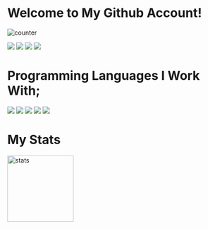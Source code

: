 <h1>Welcome to My Github Account!</h1>

![counter](https://en82zzdykb6ji7x.m.pipedream.net)


<p>
  <a href="https://discord.com/users/646945227772526592" target"blank_"><img src="https://img.shields.io/badge/discord%20-7289DA.svg?&style=for-the-badge&logo=discord&logoColor=white"></a>
  <a href="https://open.spotify.com/user/dkch3byty3frx7wc6p9mj5e8o?si=BqM0Yr-IQAGFwBH0zJ4oTQ" target"blank_"><img src="https://img.shields.io/badge/Spotify%20-1ed760.svg?&style=for-the-badge&logo=spotify&logoColor=white"></a>
  <a href="https://github.com/Burak35Smoke" target"blank_"><img src="https://img.shields.io/badge/GitHub%20-191717.svg?&style=for-the-badge&logo=github&logoColor=white"></a>
  <a href="https://www.r10.net/profil/126637-pixeldev.html" target"blank_"><img src="https://i.ibb.co/0Y6JFXR/R10.png"></a>
</p>
<h1>Programming Languages I Work With;</h1>
<a href="https://nodejs.org/en/" target"blank_"><img src="https://img.shields.io/badge/-Nodejs-3C873A?style=for-the-badge&labelColor=black&logo=node.js&logoColor=3C873A"></a>
<a href="https://www.electronjs.org/" target"blank_"><img src="https://img.shields.io/badge/-electronjs-59ABE3?style=for-the-badge&labelColor=black&logo=electron&logoColor=59ABE3"></a>
<a href="https://www.php.net/" target"blank_"><img src="https://img.shields.io/badge/-php-blue?style=for-the-badge&labelColor=black&logo=php&logoColor=blue"></a>
<a href="https://www.python.org/" target"blank_"><img src="https://img.shields.io/badge/-python-blue?style=for-the-badge&labelColor=black&logo=python&logoColor=22A7F0"></a>
<a href="https://getbootstrap.com/" target"blank_"><img src="https://img.shields.io/badge/-Bootstrap-purple?style=for-the-badge&labelColor=black&logo=bootstrap&logoColor=purple"></a>

<br>
<p>
<h1>My Stats</h1>
  <img src="https://github-readme-stats.vercel.app/api?username=Burak35Smoke&theme=radical&show_icons=true" width="%100" height="150px" alt="stats" />
</p>
